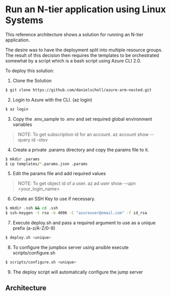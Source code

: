 # Run an N-tier application using Linux Systems

This reference architecture shows a solution for running an N-tier application.

The desire was to have the deployment split into multiple resource groups.  The result of this decision then requires
the templates to be orchestrated somewhat by a script which is a bash script using Azure CLI 2.0.

To deploy this solution:

1. Clone the Solution

```bash
$ git clone https://github.com/danielscholl/azure-arm-nested.git
```

2. Login to Azure with the CLI.  (az login)

```bash
$ az login
```

3. Copy the .env_sample to .env and set required global environment variables

>NOTE: To get subscription id for an account.  az account show --query id -otsv


4. Create a private .params directory and copy the params file to it.

```bash
$ mkdir .params
$ cp templates/*.params.json .params
```

5. Edit the params file and add required values

>NOTE: To get object id of a user.  az ad user show --upn <your_login_name>


6. Create an SSH Key to use if necessary.

```bash
$ mkdir .ssh && cd .ssh
$ ssh-keygen -t rsa -b 4096 -C "azureuser@email.com" -f id_rsa
```

7. Execute deploy.sh and pass a required argument to use as a unique prefix (a-z/A-Z/0-9)

```bash
$ deploy.sh <unique>
```

8. To configure the jumpbox server using ansible execute scripts/configure.sh

```bash
$ scripts/configure.sh <unique>
```

9. The deploy script will automatically configure the jump server
## Architecture

